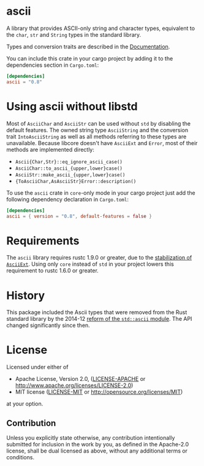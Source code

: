 # ascii

A library that provides ASCII-only string and character types, equivalent to the
`char`, `str` and `String` types in the standard library.

Types and conversion traits are described in the
[Documentation](https://tomprogrammer.github.io/rust-ascii/ascii/index.html).

You can include this crate in your cargo project by adding it to the
dependencies section in `Cargo.toml`:
```toml
[dependencies]
ascii = "0.8"
```

# Using ascii without libstd

Most of `AsciiChar` and `AsciiStr` can be used without `std` by disabling the
default features. The owned string type `AsciiString` and the conversion trait
`IntoAsciiString` as well as all methods referring to these types are
unavailable. Because libcore doesn't have `AsciiExt` and `Error`, most of their
methods are implemented directly:
* `Ascii{Char,Str}::eq_ignore_ascii_case()`
* `AsciiChar::to_ascii_{upper,lower}case()`
* `AsciiStr::make_ascii_{upper,lower}case()`
* `{ToAsciiChar,AsAsciiStr}Error::description()`

To use the `ascii` crate in `core`-only mode in your cargo project just add the
following dependency declaration in `Cargo.toml`:
```toml
[dependencies]
ascii = { version = "0.8", default-features = false }
```

# Requirements

The `ascii` library requires rustc 1.9.0 or greater, due to
the [stabilization of `AsciiExt`](https://github.com/rust-lang/rust/pull/32804).
Using only `core` instead of `std` in your project lowers this requirement to
rustc 1.6.0 or greater.

# History

This package included the Ascii types that were removed from the Rust standard
library by the 2014-12 [reform of the `std::ascii` module](https://github.com/rust-lang/rfcs/pull/486).
The API changed significantly since then.

# License

Licensed under either of

 * Apache License, Version 2.0, ([LICENSE-APACHE](LICENSE-APACHE) or http://www.apache.org/licenses/LICENSE-2.0)
 * MIT license ([LICENSE-MIT](LICENSE-MIT) or http://opensource.org/licenses/MIT)

at your option.

## Contribution

Unless you explicitly state otherwise, any contribution intentionally submitted
for inclusion in the work by you, as defined in the Apache-2.0 license, shall be dual licensed as above, without any
additional terms or conditions.
